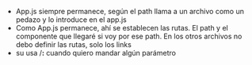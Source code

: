 - App.js siempre permanece, según el path llama a un archivo como un pedazo y lo introduce en el app.js
- Como App.js permanece, ahí se establecen las rutas. El path y el componente que llegaré si voy por ese path. En los otros archivos no debo definir las rutas, solo los links
- su usa /**:** cuando quiero mandar algún parámetro